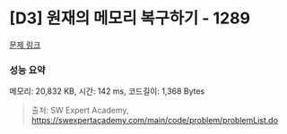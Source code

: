 # [D3] 원재의 메모리 복구하기 - 1289 

[문제 링크](https://swexpertacademy.com/main/code/problem/problemDetail.do?contestProbId=AV19AcoKI9sCFAZN) 

### 성능 요약

메모리: 20,832 KB, 시간: 142 ms, 코드길이: 1,368 Bytes



> 출처: SW Expert Academy, https://swexpertacademy.com/main/code/problem/problemList.do